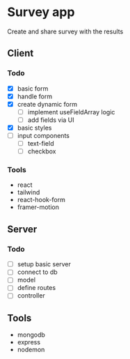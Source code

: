 # Survey app

Create and share survey with the results

## Client

### Todo

- [x] basic form
- [x] handle form
- [x] create dynamic form
  - [ ] implement useFieldArray logic
  - [ ] add fields via UI
- [x] basic styles
- [ ] input components
  - [ ] text-field
  - [ ] checkbox

### Tools

- react
- tailwind
- react-hook-form
- framer-motion

## Server

### Todo

- [ ] setup basic server
- [ ] connect to db
- [ ] model
- [ ] define routes
- [ ] controller

## Tools

- mongodb
- express
- nodemon
